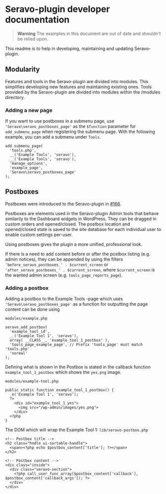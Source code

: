 # Seravo-plugin developer documentation

> **Warning**
> The examples in this document are out of date and shouldn't be relied upon.

This readme is to help in developing, maintaining and updating Seravo-plugin.

## Modularity

Features and tools in the Seravo-plugin are divided into modules. This simplifies developing new features and maintaining existing ones.
Tools provided by the Seravo-plugin are divided into modules within the /modules directory.

### Adding a new page

If you want to use postboxes in a submenu page, use `'Seravo\seravo_postboxes_page'` as the `$function` parameter for `add_submenu_page` when registering the submenu page. With the following example, you can add a submenu under `Tools`.

```
add_submenu_page(
  'tools.php',
  __('Example Tools', 'seravo'),
  __('Example Tools', 'seravo'),
  'manage_options',
  'example_page',
  'Seravo\seravo_postboxes_page'
);
```

## Postboxes

Postboxes were introduced to the Seravo-plugin in [#166](https://github.com/Seravo/seravo-plugin/pull/166).

Postboxes are elements used in the Seravo-plugin Admin tools that behave similarily to the Dashboard widgets in WordPress. They can be dragged in custom orders and opened/closed. The postbox location and opened/closed state is saved to the site database for each individual user to enable custom settings per-user.

Using postboxes gives the plugin a more unified, professional look.

If there is a need to add content before or after the postbox listing (e.g. admin notices), they can be appended by using the filters `'before_seravo_postboxes_' . $current_screen` or `'after_seravo_postboxes_' . $current_screen`, where `$current_screen` is the wanted admin screen (e.g. `tools_page_reports_page`).

### Adding a postbox

Adding a postbox to the Example Tools -page which uses `'Seravo\seravo_postboxes_page'` as a function for outputting the page content can be done using

`modules/example.php`
```
seravo_add_postbox(
  'example_tool_id',
  __('Example Tool 1', 'seravo'),
  array( __CLASS__, 'example_tool_1_postbox' ),
  'tools_page_example_page', // Prefix 'tools_page' must match 'tools.php'
  'normal'
);
```

Defining what is shown in the Postbox is stated in the callback function `example_tool_1_postbox` which shows the `yes.png` image.

`modules/example-tool.php`
```
public static function example_tool_1_postbox() {
  _e('Example Tool 1', 'seravo');
  ?>
    <div id="example_tool_1_yes">
      <img src="/wp-admin/images/yes.png">
    </div>
  <?php
}
```

The DOM which will wrap the Example Tool 1:
`lib/seravo-postbox.php`
```
<!-- Postbox title -->
<h2 class="hndle ui-sortable-handle">
  <span><?php echo $postbox_content['title']; ?></span>
</h2>

<!-- Postbox content -->
<div class="inside">
  <div class="seravo-section">
    <?php call_user_func_array($postbox_content['callback'], $postbox_content['callback_args']); ?>
  </div>
</div>
```
